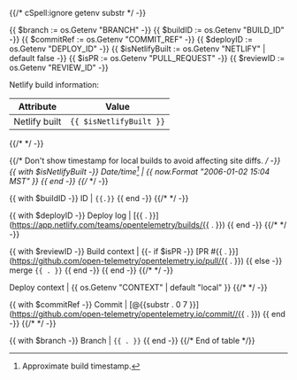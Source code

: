 {{/* cSpell:ignore getenv substr */ -}}

{{ $branch := os.Getenv "BRANCH" -}}
{{ $buildID := os.Getenv "BUILD_ID" -}}
{{ $commitRef := os.Getenv "COMMIT_REF" -}}
{{ $deployID := os.Getenv "DEPLOY_ID" -}}
{{ $isNetlifyBuilt := os.Getenv "NETLIFY" | default false -}}
{{ $isPR := os.Getenv "PULL_REQUEST" -}}
{{ $reviewID := os.Getenv "REVIEW_ID" -}}

Netlify build information:

| Attribute | Value |
|---|---|
Netlify built | `{{ $isNetlifyBuilt }}`
{{/* */ -}}

{{/* Don't show timestamp for local builds to avoid affecting site diffs. */ -}}
{{ with $isNetlifyBuilt -}}
  Date/time[^date] | {{ now.Format "2006-01-02 15:04 MST" }}
{{ end -}}
{{/* */ -}}

{{ with $buildID -}}
  ID | `{{.}}`
{{ end -}}
{{/* */ -}}

{{ with $deployID -}}
  Deploy log | [{{ . }}](https://app.netlify.com/teams/opentelemetry/builds/{{ . }})
{{ end -}}
{{/* */ -}}

{{ with $reviewID -}}
  Build context |
  {{- if $isPR -}}
    [PR #{{ . }}](https://github.com/open-telemetry/opentelemetry.io/pull/{{ . }})
  {{ else -}}
    merge `{{ . }}`
  {{ end -}}
{{ end -}}
{{/* */ -}}

Deploy context | {{ os.Getenv "CONTEXT" | default "local" }}
{{/* */ -}}

{{ with $commitRef -}}
  Commit | [@{{substr . 0 7  }}](https://github.com/open-telemetry/opentelemetry.io/commit//{{ . }})
{{ end -}}
{{/* */ -}}

{{ with $branch -}}
  Branch | `{{ . }}`
{{ end -}}
{{/* End of table */}}

[^date]: Approximate build timestamp.
